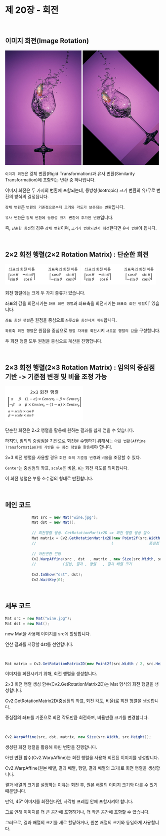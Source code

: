 # 제 20장 - 회전

<br>

## 이미지 회전(Image Rotation)

<img src="./Source/wine.jpg" width="49%"> <img src="./Source/WineChanged.jpg" width="49%">


`이미지 회전`은 강체 변환(Rigid Transformation)과 유사 변환(Similarity Transformation)에 포함되는 변환 중 하나입니다.

이미지 회전은 두 가지의 변환에 포함되는데, 등방성(Isotropic) 크기 변환의 유/무로 변환의 방식의 결정됩니다.

`강체 변환`은 `변환의 기준점으로부터 크기와 각도가 보존되는 변환`입니다.

`유사 변환`은 `강체 변환에 등방성 크기 변환이 추가된 변환`입니다.

즉, `단순한 회전`의 경우 `강체 변환`이며, `크기가 변환되면서 회전`한다면 `유사 변환`이 됩니다.  
  
<br>

## 2×2 회전 행렬(2×2 Rotation Matrix)  : 단순한 회전

<img src="./Source/좌표의 회전 이동.jpg" width="48%" height="50%"> <img src="./Source/좌표축의 회전 이동.jpg" width="48%" height="50%">

회전 행렬에는 크게 두 가지 종류가 있습니다.

좌표의 값을 회전시키는 `좌표 회전 행렬`과 좌표축을 회전시키는 `좌표축 회전 행렬`이` 있습니다.

`좌표 회전 행렬`은 원점을 중심으로 `좌푯값을 회전시켜 매핑`합니다.

`좌표축 회전 행렬`은 원점을 중심으로 `행렬 자체를 회전`시켜 `새로운 행렬의 값`을 구성합니다.

두 회전 행렬 모두 원점을 중심으로 계산을 진행합니다.

<br>

## 2×3 회전 행렬(2×3 Rotation Matrix) : 임의의 중심점 기반 -> 기준점 변경 및 비율 조정 가능

<img src="./Source/회전행렬.jpg" width="50%" height="50%">

단순한 회전은 2×2 행렬을 활용해 원하는 결과를 쉽게 얻을 수 있습니다.

하지만, 임의의 중심점을 기반으로 회전을 수행하기 위해서는 `아핀 변환(Affine Transformation)에 기반을 둔 회전 행렬을 활용`해야 합니다.

2×3 회전 행렬을 사용할 경우 `회전 축의 기준점 변경`과 `비율`을 조정할 수 있다.

`Center`는 중심점의 좌표, `scale`은 비율, `θ`는 회전 각도를 의미합니다.

이 회전 행렬은 부동 소수점의 형태로 반환합니다.

<br>

## 메인 코드

```cs
            Mat src = new Mat("wine.jpg");
            Mat dst = new Mat();

            // 회전행렬 생성. GetRotationMartix2D => 회전 행렬 생성 함수 
            Mat matrix = Cv2.GetRotationMatrix2D(new Point2f(src.Width / 2, src.Height / 2),    45.0   ,  1.0 );
            //                                  (                중심점 좌료               , 회전 각도 , 비율 );

            // 아핀변환 진행 
            Cv2.WarpAffine(src , dst  , matrix , new Size(src.Width, src.Height));
            //            (원본, 결과 , 행렬   , 결과 배열 크기                 );  

            Cv2.ImShow("dst", dst);
            Cv2.WaitKey(0);
```

<br>

## 세부 코드

```cs
Mat src = new Mat("wine.jpg");
Mat dst = new Mat();
```

new Mat을 사용해 이미지를 src에 할당합니다.

연산 결과를 저장할 dst를 선언합니다.

<br>

```cs
Mat matrix = Cv2.GetRotationMatrix2D(new Point2f(src.Width / 2, src.Height / 2), 45.0, 1.0);
```
이미지를 회전시키기 위해, 회전 행렬을 생성합니다.

2×3 회전 행렬 생성 함수(Cv2.GetRotationMatrix2D)는 Mat 형식의 회전 행렬을 생성합니다.

Cv2.GetRotationMatrix2D(중심점의 좌표, 회전 각도, 비율)로 회전 행렬을 생성합니다.

중심점의 좌표를 기준으로 회전 각도만큼 회전하며, 비율만큼 크기를 변경합니다.

<br>

```cs
Cv2.WarpAffine(src, dst, matrix, new Size(src.Width, src.Height));
```
생성된 회전 행렬을 활용해 아핀 변환을 진행합니다.

아핀 변환 함수(Cv2.WarpAffine)는 회전 행렬을 사용해 회전된 이미지를 생성합니다.

Cv2.WarpAffine(원본 배열, 결과 배열, 행렬, 결과 배열의 크기)로 회전 행렬을 생성합니다.

결과 배열의 크기를 설정하는 이유는 회전 후, 원본 배열의 이미지 크기와 다를 수 있기 때문입니다.

만약, 45° 이미지를 회전한다면, 사각형 프레임 안에 포함시켜야 합니다.

그로 인해 이미지를 더 큰 공간에 포함하거나, 더 작은 공간에 포함할 수 있습니다.

그러므로, 결과 배열의 크기를 새로 할당하거나, 원본 배열의 크기와 동일하게 사용합니다.

